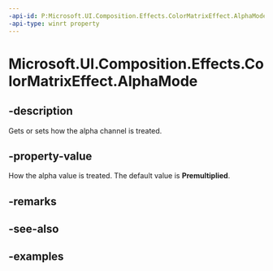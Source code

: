 ```yaml
---
-api-id: P:Microsoft.UI.Composition.Effects.ColorMatrixEffect.AlphaMode
-api-type: winrt property
---
```


<!-- Property syntax.
public CanvasAlphaMode AlphaMode { get;  set; }
-->

# Microsoft.UI.Composition.Effects.ColorMatrixEffect.AlphaMode

## -description
Gets or sets how the alpha channel is treated.  

## -property-value
How the alpha value is treated. The default value is **Premultiplied**.

## -remarks

## -see-also

## -examples

